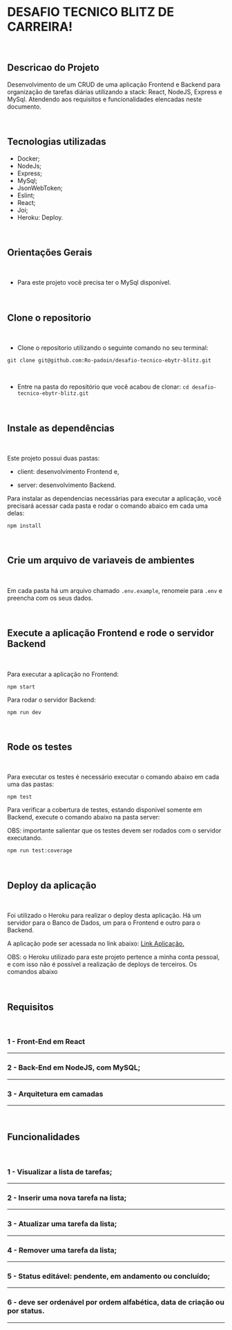 # DESAFIO TECNICO BLITZ DE CARREIRA!

<br/>


## Descricao do Projeto

Desenvolvimento de um CRUD de uma aplicação Frontend e Backend para organização de tarefas diárias utilizando a stack: React, NodeJS, Express e MySql. Atendendo aos requisitos e funcionalidades elencadas neste documento.

<br/>

## Tecnologias utilizadas

- Docker;
- NodeJs;
- Express;
- MySql;
- JsonWebToken;
- Eslint;
- React;
- Joi;
- Heroku: Deploy.

<br/>


## Orientações Gerais

<br/>

- Para este projeto você precisa ter o MySql disponível.

<br/>


## Clone o repositorio

<br/>

- Clone o repositorio utilizando o seguinte comando no seu terminal:

`git clone git@github.com:Ro-padoin/desafio-tecnico-ebytr-blitz.git`

<br/>

- Entre na pasta do repositório que você acabou de clonar:
`cd desafio-tecnico-ebytr-blitz.git`

<br/>


## Instale as dependências

<br/>

Este projeto possui duas pastas:

- client: desenvolvimento Frontend e,

 - server: desenvolvimento Backend. 

Para instalar as dependencias necessárias para executar a aplicação, você precisará acessar cada pasta e rodar o comando abaico em cada uma delas:

`npm install`

<br/>


## Crie um arquivo de variaveis de ambientes

<br/>

Em cada pasta há um arquivo chamado `.env.example`, renomeie para `.env` e preencha com os seus dados.

<br/>


## Execute a aplicação Frontend e rode o servidor Backend

<br/>

Para executar a aplicação no Frontend:

`npm start`


Para rodar o servidor Backend:

`npm run dev`

<br/>


## Rode os testes

<br/>

Para executar os testes é necessário executar o comando abaixo em cada uma das pastas:

`npm test`

Para verificar a cobertura de testes, estando disponivel somente em Backend, execute o comando abaixo na pasta server:

OBS: importante salientar que os  testes devem ser rodados com o servidor executando.

`npm run test:coverage`

<br/>


## Deploy da aplicação

<br/>

Foi utilizado o Heroku para realizar o deploy desta aplicação. Há um servidor para o Banco de Dados, um para o Frontend e outro para o Backend. 

A aplicação pode ser acessada no link abaixo:
[Link Aplicação.](https://blitz-ebytr-frontend.herokuapp.com/)

OBS: o Heroku utilizado para este projeto pertence a minha conta pessoal, e com isso não é possível a realização de deploys de terceiros. Os comandos abaixo 

<br/>


## Requisitos

<br/>

### 1 - Front-End em React

---

### 2 - Back-End em NodeJS, com MySQL;

---

### 3 - Arquitetura em camadas

---

<br/>


## Funcionalidades

<br/>

### 1 - Visualizar a lista de tarefas;

---

### 2 - Inserir uma nova tarefa na lista;

---

### 3 - Atualizar uma tarefa da lista;

---

### 4 - Remover uma tarefa da lista;

---

### 5 - Status editável: pendente, em andamento ou concluído;

---

### 6 - deve ser ordenável por ordem alfabética, data de criação ou por status.

---
